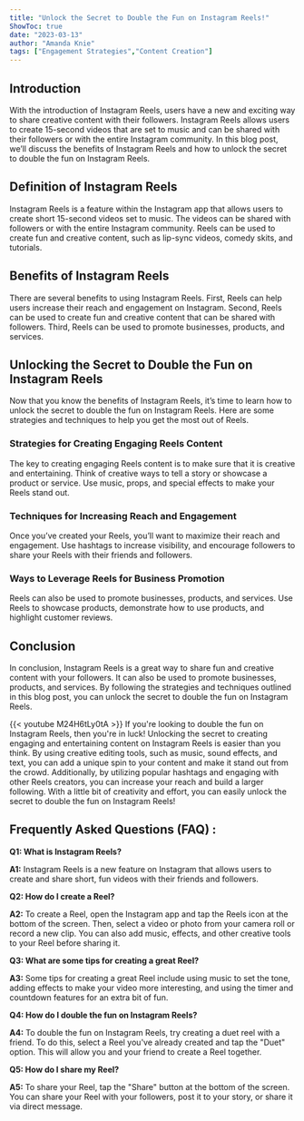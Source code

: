 ```yaml
---
title: "Unlock the Secret to Double the Fun on Instagram Reels!"
ShowToc: true 
date: "2023-03-13"
author: "Amanda Knie" 
tags: ["Engagement Strategies","Content Creation"]
---
```

## Introduction

With the introduction of Instagram Reels, users have a new and exciting way to share creative content with their followers. Instagram Reels allows users to create 15-second videos that are set to music and can be shared with their followers or with the entire Instagram community. In this blog post, we’ll discuss the benefits of Instagram Reels and how to unlock the secret to double the fun on Instagram Reels.

## Definition of Instagram Reels

Instagram Reels is a feature within the Instagram app that allows users to create short 15-second videos set to music. The videos can be shared with followers or with the entire Instagram community. Reels can be used to create fun and creative content, such as lip-sync videos, comedy skits, and tutorials.

## Benefits of Instagram Reels

There are several benefits to using Instagram Reels. First, Reels can help users increase their reach and engagement on Instagram. Second, Reels can be used to create fun and creative content that can be shared with followers. Third, Reels can be used to promote businesses, products, and services.

## Unlocking the Secret to Double the Fun on Instagram Reels

Now that you know the benefits of Instagram Reels, it’s time to learn how to unlock the secret to double the fun on Instagram Reels. Here are some strategies and techniques to help you get the most out of Reels.

### Strategies for Creating Engaging Reels Content

The key to creating engaging Reels content is to make sure that it is creative and entertaining. Think of creative ways to tell a story or showcase a product or service. Use music, props, and special effects to make your Reels stand out.

### Techniques for Increasing Reach and Engagement

Once you’ve created your Reels, you’ll want to maximize their reach and engagement. Use hashtags to increase visibility, and encourage followers to share your Reels with their friends and followers.

### Ways to Leverage Reels for Business Promotion

Reels can also be used to promote businesses, products, and services. Use Reels to showcase products, demonstrate how to use products, and highlight customer reviews.

## Conclusion

In conclusion, Instagram Reels is a great way to share fun and creative content with your followers. It can also be used to promote businesses, products, and services. By following the strategies and techniques outlined in this blog post, you can unlock the secret to double the fun on Instagram Reels.

{{< youtube M24H6tLy0tA >}} 
If you're looking to double the fun on Instagram Reels, then you're in luck! Unlocking the secret to creating engaging and entertaining content on Instagram Reels is easier than you think. By using creative editing tools, such as music, sound effects, and text, you can add a unique spin to your content and make it stand out from the crowd. Additionally, by utilizing popular hashtags and engaging with other Reels creators, you can increase your reach and build a larger following. With a little bit of creativity and effort, you can easily unlock the secret to double the fun on Instagram Reels!

## Frequently Asked Questions (FAQ) :
**Q1: What is Instagram Reels?**

**A1:** Instagram Reels is a new feature on Instagram that allows users to create and share short, fun videos with their friends and followers.

**Q2: How do I create a Reel?**

**A2:** To create a Reel, open the Instagram app and tap the Reels icon at the bottom of the screen. Then, select a video or photo from your camera roll or record a new clip. You can also add music, effects, and other creative tools to your Reel before sharing it.

**Q3: What are some tips for creating a great Reel?**

**A3:** Some tips for creating a great Reel include using music to set the tone, adding effects to make your video more interesting, and using the timer and countdown features for an extra bit of fun.

**Q4: How do I double the fun on Instagram Reels?**

**A4:** To double the fun on Instagram Reels, try creating a duet reel with a friend. To do this, select a Reel you've already created and tap the "Duet" option. This will allow you and your friend to create a Reel together.

**Q5: How do I share my Reel?**

**A5:** To share your Reel, tap the "Share" button at the bottom of the screen. You can share your Reel with your followers, post it to your story, or share it via direct message.


